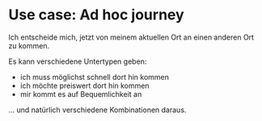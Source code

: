 # Use case: Ad hoc journey

Ich entscheide mich, jetzt von meinem aktuellen Ort an einen anderen Ort zu kommen.

Es kann verschiedene Untertypen geben:

- ich muss möglichst schnell dort hin kommen
- ich möchte preiswert dort hin kommen
- mir kommt es auf Bequemlichkeit an

... und natürlich verschiedene Kombinationen daraus.
